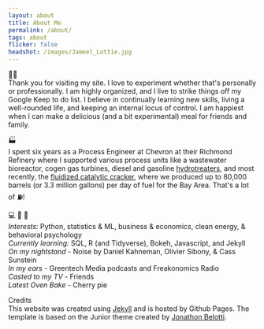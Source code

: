 ```yaml
---
layout: about
title: About Me
permalink: /about/
tags: about
flicker: false
headshot: /images/Jameel_Lottie.jpg
---
```


👋🏾 <br>
Thank you for visiting my site. I love to experiment whether that's personally or professionally. I am highly organized, and I live to strike things off my Google Keep to do list. I believe in continually learning new skills, living a well-rounded life, and keeping an internal locus of control. I am happiest when I can make a delicious (and a bit experimental) meal for friends and family.


🏭<br>
I spent six years as a Process Engineer at Chevron at their Richmond Refinery where I supported various process units like a wastewater bioreactor, cogen gas turbines, diesel and gasoline [hydrotreaters](https://en.wikipedia.org/wiki/Hydrodesulfurization), and most recently, the [fluidized catalytic cracker](https://en.wikipedia.org/wiki/Fluid_catalytic_cracking), where we produced up to 80,000 barrels (or 3.3 million gallons) per day of fuel for the Bay Area. That's a lot of ⛽!

💻  📘  🥧 <br>
_Interests:_ Python, statistics & ML, business & economics, clean energy, & behavioral psychology <br>
_Currently learning:_ SQL, R (and Tidyverse), Bokeh, Javascript, and Jekyll <br>
_On my nightstand_ - Noise by Daniel Kahneman, Olivier Sibony, & Cass Sunstein <br>
_In my ears_ - Greentech Media podcasts and Freakonomics Radio <br>
_Casted to my TV_ - Friends <br>
_Latest Oven Bake_ - Cherry pie <br>

Credits <br>
This website was created using [Jekyll](https://jekyllrb.com/) and is hosted by Github Pages. The template is based on the Junior theme created by [Jonathon Belotti](https://github.com/thundergolfer/).
